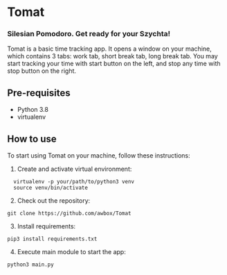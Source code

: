 # Tomat

### Silesian Pomodoro. Get ready for your Szychta!

Tomat is a basic time tracking app. 
It opens a window on your machine, which contains 3 tabs: work tab, short break tab, long break tab. 
You may start tracking your time with start button on the left, and stop any time with stop button on the right.  

## Pre-requisites
- Python 3.8
- virtualenv

## How to use
To start using Tomat on your machine, follow these instructions:
1. Create and activate virtual environment:
  ```
    virtualenv -p your/path/to/python3 venv
    source venv/bin/activate
  ```  
2. Check out the repository:  
  ```
  git clone https://github.com/awbox/Tomat
  ```  
3. Install requirements:  
  ```
  pip3 install requirements.txt
  ```  
4. Execute main module to start the app:  
  ```
  python3 main.py
  ```  
